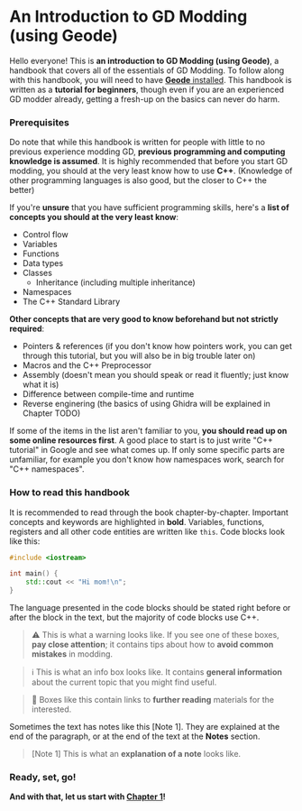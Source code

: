 # An Introduction to GD Modding (using Geode)

Hello everyone! This is **an introduction to GD Modding (using Geode)**, a handbook that covers all of the essentials of GD Modding. To follow along with this handbook, you will need to have [**Geode** installed](/docs/info/installation.md). This handbook is written as a **tutorial for beginners**, though even if you are an experienced GD modder already, getting a fresh-up on the basics can never do harm.

### Prerequisites

Do note that while this handbook is written for people with little to no previous experience modding GD, **previous programming and computing knowledge is assumed**. It is highly recommended that before you start GD modding, you should at the very least know how to use **C++**. (Knowledge of other programming languages is also good, but the closer to C++ the better)

If you're **unsure** that you have sufficient programming skills, here's a **list of concepts you should at the very least know**:

 * Control flow
 * Variables
 * Functions
 * Data types
 * Classes
   * Inheritance (including multiple inheritance)
 * Namespaces
 * The C++ Standard Library

**Other concepts that are very good to know beforehand but not strictly required**:

 * Pointers & references (if you don't know how pointers work, you can get through this tutorial, but you will also be in big trouble later on)
 * Macros and the C++ Preprocessor
 * Assembly (doesn't mean you should speak or read it fluently; just know what it is)
 * Difference between compile-time and runtime
 * Reverse enginering (the basics of using Ghidra will be explained in Chapter TODO)

If some of the items in the list aren't familiar to you, **you should read up on some online resources first**. A good place to start is to just write "C++ tutorial" in Google and see what comes up. If only some specific parts are unfamiliar, for example you don't know how namespaces work, search for "C++ namespaces".

### How to read this handbook

It is recommended to read through the book chapter-by-chapter. Important concepts and keywords are highlighted in **bold**. Variables, functions, registers and all other code entities are written like `this`. Code blocks look like this:

```cpp
#include <iostream>

int main() {
    std::cout << "Hi mom!\n";
}
```

The language presented in the code blocks should be stated right before or after the block in the text, but the majority of code blocks use C++.

> :warning: This is what a warning looks like. If you see one of these boxes, **pay close attention**; it contains tips about how to **avoid common mistakes** in modding.

> :information_source: This is what an info box looks like. It contains **general information** about the current topic that you might find useful.

> :green_book: Boxes like this contain links to **further reading** materials for the interested.

Sometimes the text has notes like this [Note 1]. They are explained at the end of the paragraph, or at the end of the text at the **Notes** section.

> [Note 1] This is what an **explanation of a note** looks like.

### Ready, set, go!

**And with that, let us start with [Chapter 1](/docs/tutorial/chap1)!**
